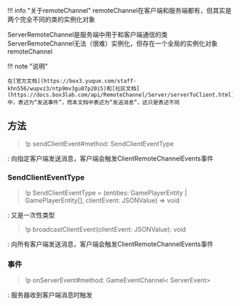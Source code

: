 !!! info "关于<docs-def allow-apis="proOnly">remoteChannel</docs-def>"
    <docs-def allow-apis="proOnly">remoteChannel</docs-def>在客户端和服务端都有，但其实是两个完全不同的类的实例化对象

<docs-def allow-apis="proOnly">ServerRemoteChannel</docs-def>是服务端中用于和客户端通信的类  
<docs-def allow-apis="proOnly">ServerRemoteChannel</docs-def>无法（很难）实例化，但存在一个全局的实例化对象<docs-def allow-apis="proOnly">remoteChannel</docs-def>

!!! note "说明"

    在[官方文档](https://box3.yuque.com/staff-khn556/wupvz3/ntp9mv3gu87p20i5)和[社区文档](https://docs.box3lab.com/api/RemoteChannel/Server/serverToClient.html)中，表述为“发送事件”，而本文档中表述为“发送消息”，这只是表述不同

## 方法
> !p sendClientEvent#method: SendClientEventType

:   向指定客户端发送消息，客户端会触发<docs-def allow-apis="clientOnly">ClientRemoteChannelEvents</docs-def>事件

### SendClientEventType

> !p SendClientEventType = (entities: GamePlayerEntity | GamePlayerEntity[], clientEvent: JSONValue) => void

:   <span class="hidden">又是一次性类型</span>

> !p broadcastClientEvent(clientEvent: JSONValue): void

:   向所有客户端发送消息，客户端会触发<docs-def allow-apis="clientOnly">ClientRemoteChannelEvents</docs-def>事件

### 事件
> !p onServerEvent#method: GameEventChannel< ServerEvent>

:   服务器收到客户端消息时触发
